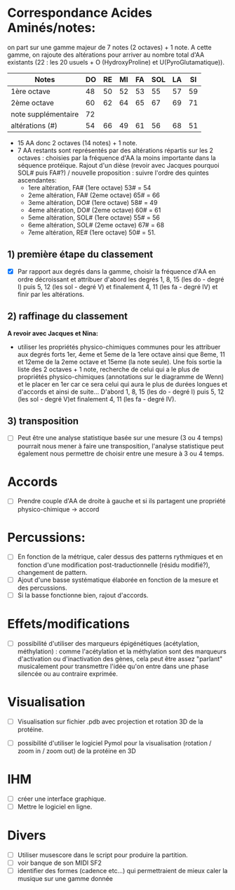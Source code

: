 # Correspondance Acides Aminés/notes:
on part sur une gamme majeur de 7 notes (2 octaves) + 1 note. A cette gamme, on rajoute des altérations pour arriver au nombre total d'AA existants (22 : les 20 usuels + O (HydroxyProline) et U(PyroGlutamatique)).

Notes|DO|RE|MI|FA|SOL|LA|SI
---|---|---|---|---|---|---|---
1ère octave|48|50|52|53|55|57|59
2ème octave|60|62|64|65|67|69|71
note supplémentaire|72||||||
altérations (#)|54|66|49|61|56|68|51

- 15 AA donc 2 octaves (14 notes) + 1 note.
- 7 AA restants sont représentés par des altérations répartis sur les 2 octaves : choisies par la fréquence d'AA la moins importante dans la séquence protéique.
Rajout d'un dièse (revoir avec Jacques pourquoi SOL# puis FA#?) / nouvelle proposition : suivre l'ordre des quintes ascendantes:
  - 1ere altération, FA# (1ere octave) 53# = 54
  - 2eme altération, FA# (2eme octave) 65# = 66
  - 3eme altération, DO# (1ere octave) 58# = 49
  - 4eme altération, DO# (2eme octave) 60# = 61
  - 5eme altération, SOL# (1ere octave) 55# = 56
  - 6eme altération, SOL# (2eme octave) 67# = 68
  - 7eme altération, RE# (1ere octave) 50# = 51.

## 1) première étape du classement
- [x] Par rapport aux degrés dans la gamme, choisir la fréquence d'AA en ordre décroissant et attribuer d'abord les degrés 1, 8, 15 (les do - degré I) puis 5, 12 (les sol - degré V) et finalement 4, 11 (les fa - degré IV) et finir par les altérations.

## 2) raffinage du classement
**A revoir avec Jacques et Nina:**
-  utiliser les propriétés physico-chimiques communes pour les attribuer aux degrés forts 1er, 4eme et 5eme de la 1ere octave ainsi que 8eme, 11 et 12eme de la 2eme octave et 15eme (la note seule). Une fois sortie la liste des 2 octaves + 1 note, recherche de celui qui a le plus de propriétés physico-chimiques (annotations sur le diagramme de Wenn) et le placer en 1er car ce sera celui qui aura le plus de durées longues et d'accords et ainsi de suite... D'abord 1, 8, 15 (les do - degré I) puis 5, 12 (les sol - degré V)et finalement 4, 11 (les fa - degré IV).

## 3) transposition
- [ ] Peut être une analyse statistique basée sur une mesure (3 ou 4 temps) pourrait nous mener à faire une transposition, l'analyse statistique peut également nous permettre de choisir entre une mesure à 3 ou 4 temps.

# Accords
- [ ] Prendre couple d'AA de droite à gauche et si ils partagent une propriété physico-chimique -> accord

# Percussions:
- [ ] En fonction de la métrique, caler dessus des patterns rythmiques et en fonction d'une modification post-traductionnelle (résidu modifié?), changement de pattern.
- [ ] Ajout d'une basse systématique élaborée en fonction de la mesure et des percussions.
- [ ] Si la basse fonctionne bien, rajout d'accords.

# Effets/modifications
- [ ] possibilité d'utiliser des marqueurs épigénétiques (acétylation, méthylation) : comme l'acétylation et la méthylation sont des marqueurs d'activation ou d'inactivation des gènes, cela peut être assez "parlant" musicalement pour transmettre l'idée qu'on entre dans une phase silencée ou au contraire exprimée.

# Visualisation
- [ ] Visualisation sur fichier .pdb avec projection et rotation 3D de la protéine.

- [ ] possibilité d'utiliser le logiciel Pymol pour la visualisation (rotation / zoom in / zoom out) de la protéine en 3D

# IHM
- [ ] créer une interface graphique.
- [ ] Mettre le logiciel en ligne.

# Divers
- [ ] Utiliser musescore dans le script pour produire la partition.
- [ ] voir banque de son MIDI SF2
- [ ] identifier des formes (cadence etc...) qui permettraient de mieux caler la musique sur une gamme donnée
